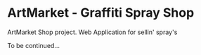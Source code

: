 # ArtMarket - Graffiti Spray Shop

ArtMarket Shop project. Web Application for sellin' spray's

To be continued...
